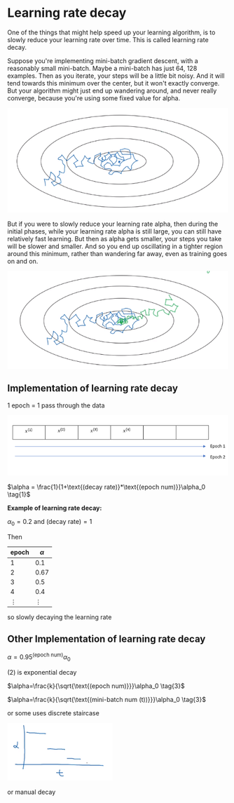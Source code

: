 # Learning rate decay

One of the things that might help speed up your learning algorithm, is to slowly reduce your learning rate over time. This is called learning rate decay.

 Suppose you're implementing mini-batch gradient descent, with a reasonably small mini-batch. Maybe a mini-batch has just 64, 128 examples. Then as you iterate, your steps will be a little bit noisy. And it will tend towards this minimum over the center, but it won't exactly converge. But your algorithm might just end up wandering around, and never really converge, because you're using some fixed value for alpha.

 ![](images/044-learning-rate-decay-97be6583.png)

 But if you were to slowly reduce your learning rate alpha, then during the initial phases, while your learning rate alpha is still large, you can still have relatively fast learning. But then as alpha gets smaller, your steps you take will be slower and smaller. And so you end up oscillating in a tighter region around this minimum, rather than wandering far away, even as training goes on and on.

 ![](images/044-learning-rate-decay-7a2d0f8e.png)

 ## Implementation of learning rate decay

 1 epoch = 1 pass through the data

 ![](images/044-learning-rate-decay-86cb2501.png)

 $\alpha = \frac{1}{1+\text{(decay rate)}*\text{(epoch num)}}\alpha_0 \tag{1}$

**Example of learning rate decay:**

$\alpha_0=0.2$ and $\text{(decay rate)}=1$

Then


| epoch | $\alpha$ |
| ----- | -------- |
| 1     | 0.1      |
| 2     | 0.67     |
| 3     | 0.5      |
| 4     | 0.4      |
| $\vdots$      |$\vdots$          |

so slowly decaying the learning rate

 ## Other Implementation of learning rate decay


  $\alpha = 0.95^{\text{(epoch num)}}\alpha_0 \tag{2}$

  (2) is exponential decay

  $\alpha=\frac{k}{\sqrt{\text{(epoch num)}}}\alpha_0 \tag{3}$

  $\alpha=\frac{k}{\sqrt{\text{(mini-batch num (t))}}}\alpha_0 \tag{3}$

  or some uses discrete staircase

  ![](images/044-learning-rate-decay-cea39129.png)

  or manual decay
